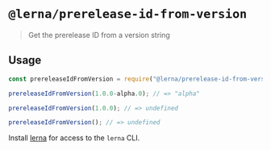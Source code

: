 # `@lerna/prerelease-id-from-version`

> Get the prerelease ID from a version string

## Usage

```js
const prereleaseIdFromVersion = require("@lerna/prerelease-id-from-version");

prereleaseIdFromVersion(1.0.0-alpha.0); // => "alpha"

prereleaseIdFromVersion(1.0.0); // => undefined

prereleaseIdFromVersion(); // => undefined
```

Install [lerna](https://www.npmjs.com/package/lerna) for access to the `lerna` CLI.
